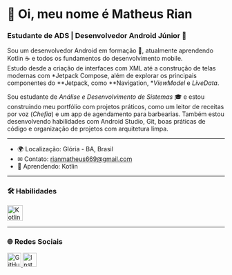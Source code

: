# 👋 Oi, meu nome é Matheus Rian

### Estudante de ADS | Desenvolvedor Android Júnior 🚀

Sou um desenvolvedor Android em formação 📱, atualmente aprendendo Kotlin ☕ e todos os fundamentos do desenvolvimento mobile.  
Estudo desde a criação de interfaces com XML até a construção de telas modernas com *Jetpack Compose, além de explorar os principais componentes do **Jetpack, como **Navigation, **ViewModel* e *LiveData*.

Sou estudante de *Análise e Desenvolvimento de Sistemas* 🎓 e estou construindo meu portfólio com projetos práticos, como um leitor de receitas por voz (*Chefia*) e um app de agendamento para barbearias. Também estou desenvolvendo habilidades com Android Studio, Git, boas práticas de código e organização de projetos com arquitetura limpa.

---

- 🌍 Localização: Glória - BA, Brasil  
- ✉ Contato: [rianmatheus669@gmail.com](mailto:rianmatheus669@gmail.com)  
- 🧠 Aprendendo: Kotlin

---

### 🛠 Habilidades

<p align="left">
  <a href="https://kotlinlang.org/" target="_blank" rel="noreferrer">
    <img src="https://raw.githubusercontent.com/danielcranney/readme-generator/main/public/icons/skills/kotlin-colored.svg" width="36" height="36" alt="Kotlin" />
  </a>
</p>

---

### 🌐 Redes Sociais

<p align="left">
  <a href="https://github.com/matheusrian" target="_blank" rel="noreferrer">
    <img src="https://raw.githubusercontent.com/danielcranney/readme-generator/main/public/icons/socials/github.svg" width="32" height="32" alt="GitHub" />
  </a>
  <a href="https://www.instagram.com/rian144hz" target="_blank" rel="noreferrer">
    <img src="https://raw.githubusercontent.com/danielcranney/readme-generator/main/public/icons/socials/instagram.svg" width="32" height="32" alt="Instagram" />
  </a>
</p>
